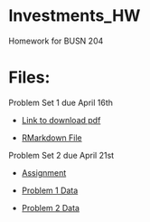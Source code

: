 # Investments_HW
Homework for BUSN 204

# Files:

Problem Set 1 due April 16th

* [Link to download pdf](https://canvas.uchicago.edu/courses/33923/files/5394124/download?download_frd=1)

* [RMarkdown File](PSet1_Powell.Rmd)

Problem Set 2 due April 21st

* [Assignment](https://canvas.uchicago.edu/courses/33923/files/5456481/download?download_frd=1)

* [Problem 1 Data](https://canvas.uchicago.edu/courses/33923/files/5456480/download?download_frd=1)

* [Problem 2 Data](https://canvas.uchicago.edu/courses/33923/files/5456485/download?download_frd=1)